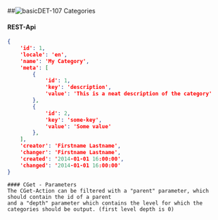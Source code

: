 ##![basic](https://raw.github.com/massiveart/sulu-docs/master/system-requirements/images/basic.png)DET-107 Categories
#### REST-Api
``` json
{
    'id': 1,
    'locale': 'en',
    'name': 'My Category',
    'meta': [
        {
            'id': 1,
            'key': 'description',
            'value': 'This is a neat description of the category'
        },
        {
            'id': 2,
            'key': 'some-key',
            'value': 'Some value'
        },
    ],
    'creator': 'Firstname Lastname',
    'changer': 'Firstname Lastname',
    'created': '2014-01-01 16:00:00',
    'changed': '2014-01-01 16:00:00'
}
```
```
#### CGet - Parameters
The CGet-Action can be filtered with a "parent" parameter, which should contain the id of a parent
and a "depth" parameter which contains the level for which the categories should be output. (first level depth is 0)
